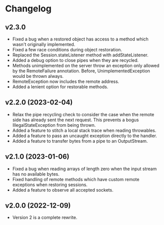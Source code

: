 Changelog
=========

v2.3.0
------
* Fixed a bug when a restored object has access to a method which wasn't originally implemented.
* Fixed a few race conditions during object restoration.
* Replaced the Session.stateListener method with addStateListener.
* Added a debug option to close pipes when they are recycled.
* Methods unimplemented on the server throw an exception only allowed by the RemoteFailure
  annotation. Before, UnimplementedException would be thrown always.
* RemoteException now includes the remote address.
* Added a lenient option for restorable methods.

v2.2.0 (2023-02-04)
------
* Relax the pipe recycling check to consider the case when the remote side has already sent the
  next request. This prevents a bogus IllegalStateException from being thrown.
* Added a feature to stitch a local stack trace when reading throwables.
* Added a feature to pass an uncaught exception directly to the handler.
* Added a feature to transfer bytes from a pipe to an OutputStream.

v2.1.0 (2023-01-06)
------
* Fixed a bug when reading arrays of length zero when the input stream has no available bytes.
* Fixed handling of remote methods which have custom remote exceptions when restoring sessions.
* Added a feature to observe all accepted sockets.

v2.0.0 (2022-12-09)
------
* Version 2 is a complete rewrite.
